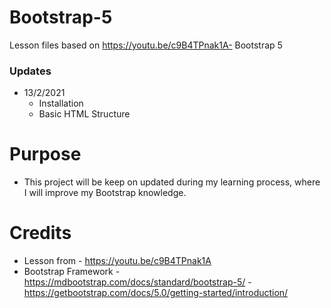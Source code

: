 # Bootstrap-5

Lesson files based on https://youtu.be/c9B4TPnak1A- Bootstrap 5

### Updates
- 13/2/2021
  - Installation
  - Basic HTML Structure

# Purpose
- This project will be keep on updated during my learning process, where I will improve my Bootstrap knowledge.

# Credits
- Lesson from - https://youtu.be/c9B4TPnak1A
- Bootstrap Framework - https://mdbootstrap.com/docs/standard/bootstrap-5/
                      - https://getbootstrap.com/docs/5.0/getting-started/introduction/
